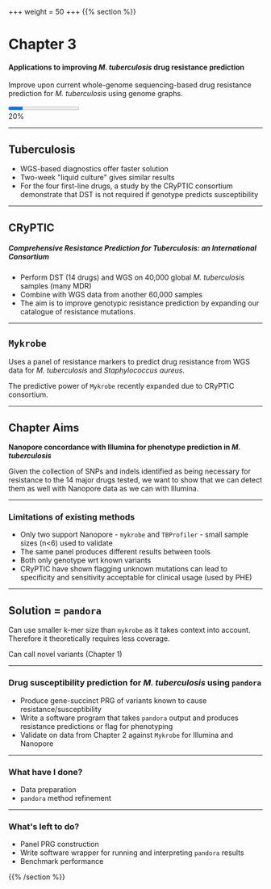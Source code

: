 +++
weight = 50
+++
{{% section %}}

# Chapter 3

#### Applications to improving *M. tuberculosis* drug resistance prediction

Improve upon current whole-genome sequencing-based drug resistance prediction for *M. tuberculosis* using genome graphs.

<progress class="chapter3-progress" max="100" value="20"></progress>
</br>20%

---

## Tuberculosis

-   WGS-based diagnostics offer faster solution
-   Two-week "liquid culture" gives similar results
-   For the four first-line drugs, a study by the CRyPTIC consortium demonstrate that DST is not required if genotype predicts susceptibility

---

## CRyPTIC

##### Comprehensive Resistance Prediction for Tuberculosis: an International Consortium

-   Perform DST (14 drugs) and WGS on 40,000 global *M. tuberculosis* samples (many MDR)
-   Combine with WGS data from another 60,000 samples
-   The aim is to improve genotypic resistance prediction by expanding our catalogue of resistance mutations.

---

## `Mykrobe`

Uses a panel of resistance markers to predict drug resistance from WGS data for *M. tuberculosis*
and *Staphylococcus aureus*.

The predictive power of `Mykrobe` recently expanded due to CRyPTIC consortium.

---

## Chapter Aims

**Nanopore concordance with Illumina for phenotype prediction in _M. tuberculosis_**

Given the collection of SNPs and indels identified as being necessary for resistance to the 14 major drugs tested, we want to show that we can detect them as well with Nanopore data as we can with Illumina.

---

### Limitations of existing methods

-   Only two support Nanopore - `mykrobe` and `TBProfiler` - small sample sizes (n<6) used to validate
-   The same panel produces different results between tools
-   Both only genotype wrt known variants
-   CRyPTIC have shown flagging unknown mutations can lead to specificity and sensitivity acceptable for clinical usage (used by PHE)

---

## Solution = `pandora`

Can use smaller k-mer size than `mykrobe` as it takes context into account. Therefore it theoretically requires less coverage.

Can call novel variants (Chapter 1)

---

### Drug susceptibility prediction for *M. tuberculosis* using `pandora`

-   Produce gene-succinct PRG of variants known to cause resistance/susceptibility
-   Write a software program that takes `pandora` output and produces resistance predictions or flag for phenotyping
-   Validate on data from Chapter 2 against `Mykrobe` for Illumina and Nanopore

---

### What have I done?

- Data preparation
- `pandora` method refinement

---

### What's left to do?

- Panel PRG construction
- Write software wrapper for running and interpreting `pandora` results
- Benchmark performance

{{% /section %}}
